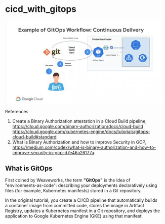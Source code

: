 # cicd_with_gitops


![](image-2.png)

References
1. Create a Binary Authorization attestation in a Cloud Build pipeline, https://cloud.google.com/binary-authorization/docs/cloud-build
https://cloud.google.com/kubernetes-engine/docs/tutorials/gitops-cloud-build#standard
3. What is Binary Authorization and how to improve Security in GCP, https://medium.com/codex/what-is-binary-authorization-and-how-to-improve-security-in-gcp-d7e46a26177a


## What is GitOps
First coined by Weaveworks, the term **"GitOps"** is the idea of "environments-as-code": describing your deployments declaratively using files (for example, Kubernetes manifests) stored in a Git repository.

In the original tutorial, you create a CI/CD pipeline that automatically builds a container image from committed code, stores the image in Artifact Registry, updates a Kubernetes manifest in a Git repository, and deploys the application to Google Kubernetes Engine (GKE) using that manifest.


